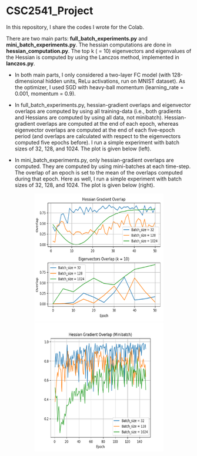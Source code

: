 # CSC2541_Project
In this repository, I share the codes I wrote for the Colab.

There are two main parts: **full_batch_experiments.py** and **mini_batch_experiments.py**. The hessian computations are done in **hessian_computation.py**. The top k ( = 10) eigenvectors and eigenvalues of the Hessian is computed by using the Lanczos method, implemented in **lanczos.py**.

* In both main parts, I only considered a two-layer FC model (with 128-dimensional hidden units, ReLu activations, run on MNIST dataset). As the optimizer, I used SGD with heavy-ball momentum (learning_rate = 0.001, momentum = 0.9).

* In full_batch_experiments.py, hessian-gradient overlaps and eigenvector overlaps are computed by using all training-data (i.e., both gradients and Hessians are computed by using all data, not minibatch). Hessian-gradient overlaps are computed at the end of each epoch, whereas eigenvector overlaps are computed at the end of each five-epoch period (and overlaps are calculated with respect to the eigenvectors computed five epochs before). I run a simple experiment with batch sizes of 32, 128, and 1024. The plot is given below (left).


* In mini_batch_experiments.py, only hessian-gradient overlaps are computed. They are computed by using mini-batches at each time-step. The overlap of an epoch is set to the mean of the overlaps computed during that epoch. Here as well, I run a simple experiment with batch sizes of 32, 128, and 1024. The plot is given below (right).

<p align="center">
   <img src="fhessianoverlap.png" width="350" height="350">
  <img   src="mhessianoverlap.png" width="350" height="350">
</p>
